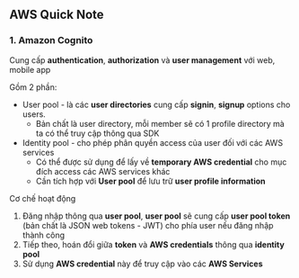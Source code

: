 ## AWS Quick Note

### 1. Amazon Cognito

Cung cấp **authentication**, **authorization** và **user management** với web, mobile app

Gồm 2 phần:
- User pool - là các **user directories** cung cấp **signin**, **signup** options cho users.
  - Bản chất là user directory, mỗi member sẽ có 1 profile directory mà ta có thể truy cập thông qua SDK
- Identity pool - cho phép phân quyền access của user đối với các AWS services
  - Có thể được sử dụng để lấy về **temporary AWS credential** cho mục đích access các AWS services khác
  - Cần tích hợp với **User pool** để lưu trữ **user profile information**

Cơ chế hoạt động
1. Đăng nhập thông qua **user pool**, **user pool** sẽ cung cấp **user pool token** (bản chất là JSON web tokens - JWT) cho phía user nếu đăng nhập thành công
2. Tiếp theo, hoán đổi giữa **token** và **AWS credentials** thông qua **identity pool**
3. Sử dụng **AWS credential** này để truy cập vào các **AWS Services**
